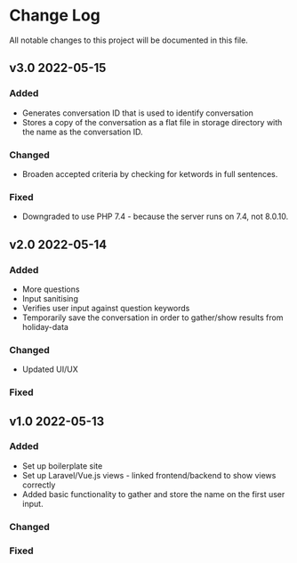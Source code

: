 # Change Log
All notable changes to this project will be documented in this file.

## v3.0 2022-05-15
 
### Added
- Generates conversation ID that is used to identify conversation
- Stores a copy of the conversation as a flat file in storage directory with the name as the conversation ID.
 
### Changed
- Broaden accepted criteria by checking for ketwords in full sentences.
 
### Fixed
- Downgraded to use PHP 7.4 - because the server runs on 7.4, not 8.0.10.

## v2.0 2022-05-14
 
### Added
- More questions
- Input sanitising
- Verifies user input against question keywords
- Temporarily save the conversation in order to gather/show results from holiday-data
 
### Changed
- Updated UI/UX
 
### Fixed

## v1.0 2022-05-13
 
### Added
- Set up boilerplate site
- Set up Laravel/Vue.js views - linked frontend/backend to show views correctly
- Added basic functionality to gather and store the name on the first user input.
 
### Changed
 
### Fixed
